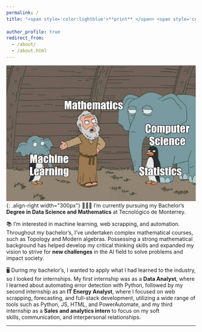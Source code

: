 ```yaml
---
permalink: /
title: "<span style='color:lightblue'>**print** </span> <span style='color:grey'>**(** </span>  <span style='color:lightgreen'>'Hello there, I'm Axel' </span> <span style='color:grey'>**)** </span>"

author_profile: true
redirect_from: 
  - /about/
  - /about.html
---
```


![ML joke](/images/mljoke.png){: .align-right width="300px"}
👨🏻‍💻 I’m currently pursuing my Bachelor’s **Degree in Data Science and Mathematics** at Tecnológico de Monterrey.

📚 I’m interested in machine learning, web scrapping, and automation. Throughout my bachelor’s, I’ve undertaken complex mathematical courses, such as Topology and Modern algebras. Possessing a strong mathematical background has helped develop my critical thinking skills and expanded my vision to strive for **new challenges** in the AI field to solve problems and impact society.

🖥️ During my bachelor’s, I wanted to apply what I had learned to the industry, so I looked for internships. My first internship was as a **Data Analyst**, where I learned about automating error detection with Python, followed by my second internship as an **IT Energy Analyst**, where I focused on web scrapping, forecasting, and full-stack development, utilizing a wide range of tools such as Python, JS, HTML, and PowerAutomate, and my third internship as a **Sales and analytics intern** to focus on my soft skills, communication, and interpersonal relationships.


------